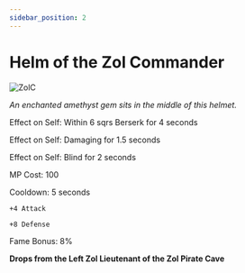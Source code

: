 ```yaml
---
sidebar_position: 2
---
```


# Helm of the Zol Commander

![ZolC](https://vwiki.valorserver.com/api/item/picture/helm%20of%20the%20zol%20commander)

<i>An enchanted amethyst gem sits in the middle of this helmet.</i>

Effect on Self: Within 6 sqrs Berserk for 4 seconds

Effect on Self: Damaging for 1.5 seconds

Effect on Self: Blind for 2 seconds 

MP Cost: 100

Cooldown: 5 seconds

    +4 Attack
    
    +8 Defense

Fame Bonus: 8%

**Drops from the Left Zol Lieutenant of the Zol Pirate Cave**
